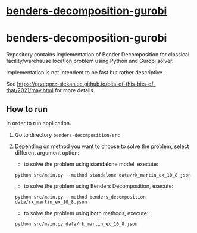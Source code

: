 # [benders-decomposition-gurobi](https://github.com/grzegorz-siekaniec/benders-decomposition-gurobi)

# benders-decomposition-gurobi

Repository contains implementation of Bender Decomposition for classical facility/warehause location problem using Python and Gurobi solver.

Implementation is not intendent to be fast but rather descriptive.

See https://grzegorz-siekaniec.github.io/bits-of-this-bits-of-that/2021/may.html for more details.

## How to run

In order to run application.

1. Go to directory `benders-decomposition/src`
2. Depending on method you want to choose to solve the problem, select different argument option:
    * to solve the problem using standalone model, execute:
   ```commandline
   python src/main.py --method standalone data/rk_martin_ex_10_8.json

   ``` 
   
   * to solve the problem using Benders Decomposition, execute:
   ```commandline
   python src/main.py --method benders_decomposition data/rk_martin_ex_10_8.json

   ``` 
   
   * to solve the problem using both methods, execute::
   ```commandline
   python src/main.py data/rk_martin_ex_10_8.json

   ``` 
   